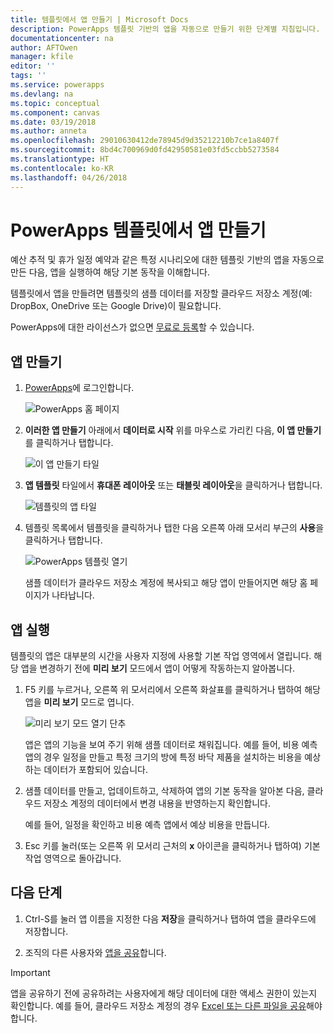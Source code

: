 ```yaml
---
title: 템플릿에서 앱 만들기 | Microsoft Docs
description: PowerApps 템플릿 기반의 앱을 자동으로 만들기 위한 단계별 지침입니다.
documentationcenter: na
author: AFTOwen
manager: kfile
editor: ''
tags: ''
ms.service: powerapps
ms.devlang: na
ms.topic: conceptual
ms.component: canvas
ms.date: 03/19/2018
ms.author: anneta
ms.openlocfilehash: 29010630412de78945d9d35212210b7ce1a8407f
ms.sourcegitcommit: 8bd4c700969d0fd42950581e03fd5ccbb5273584
ms.translationtype: HT
ms.contentlocale: ko-KR
ms.lasthandoff: 04/26/2018
---
```

# <a name="create-an-app-from-a-powerapps-template"></a>PowerApps 템플릿에서 앱 만들기
예산 추적 및 휴가 일정 예약과 같은 특정 시나리오에 대한 템플릿 기반의 앱을 자동으로 만든 다음, 앱을 실행하여 해당 기본 동작을 이해합니다.

템플릿에서 앱을 만들려면 템플릿의 샘플 데이터를 저장할 클라우드 저장소 계정(예: DropBox, OneDrive 또는 Google Drive)이 필요합니다.

PowerApps에 대한 라이선스가 없으면 [무료로 등록](../signup-for-powerapps.md)할 수 있습니다.

## <a name="create-an-app"></a>앱 만들기
1. [PowerApps](http://web.powerapps.com)에 로그인합니다.

    ![PowerApps 홈 페이지](./media/get-started-test-drive/sign-in.png)

1. **이러한 앱 만들기** 아래에서 **데이터로 시작** 위를 마우스로 가리킨 다음, **이 앱 만들기**를 클릭하거나 탭합니다.

    ![이 앱 만들기 타일](./media/get-started-test-drive/make-this-app.png)

1. **앱 템플릿** 타일에서 **휴대폰 레이아웃** 또는 **태블릿 레이아웃**을 클릭하거나 탭합니다.

    ![템플릿의 앱 타일](./media/get-started-test-drive/template-tile.png)

4. 템플릿 목록에서 템플릿을 클릭하거나 탭한 다음 오른쪽 아래 모서리 부근의 **사용**을 클릭하거나 탭합니다.

    ![PowerApps 템플릿 열기](./media/get-started-test-drive/open-template.png)

    샘플 데이터가 클라우드 저장소 계정에 복사되고 해당 앱이 만들어지면 해당 홈 페이지가 나타납니다.

## <a name="run-the-app"></a>앱 실행
템플릿의 앱은 대부분의 시간을 사용자 지정에 사용할 기본 작업 영역에서 열립니다. 해당 앱을 변경하기 전에 **미리 보기** 모드에서 앱이 어떻게 작동하는지 알아봅니다.

1. F5 키를 누르거나, 오른쪽 위 모서리에서 오른쪽 화살표를 클릭하거나 탭하여 해당 앱을 **미리 보기** 모드로 엽니다.

    ![미리 보기 모드 열기 단추](./media/get-started-test-drive/open-preview.png)

    앱은 앱의 기능을 보여 주기 위해 샘플 데이터로 채워집니다. 예를 들어, 비용 예측 앱의 경우 일정을 만들고 특정 크기의 방에 특정 바닥 제품을 설치하는 비용을 예상하는 데이터가 포함되어 있습니다.

4. 샘플 데이터를 만들고, 업데이트하고, 삭제하여 앱의 기본 동작을 알아본 다음, 클라우드 저장소 계정의 데이터에서 변경 내용을 반영하는지 확인합니다.

    예를 들어, 일정을 확인하고 비용 예측 앱에서 예상 비용을 만듭니다.

5. Esc 키를 눌러(또는 오른쪽 위 모서리 근처의 **x** 아이콘을 클릭하거나 탭하여) 기본 작업 영역으로 돌아갑니다.

## <a name="next-steps"></a>다음 단계
1. Ctrl-S를 눌러 앱 이름을 지정한 다음 **저장**을 클릭하거나 탭하여 앱을 클라우드에 저장합니다.

1. 조직의 다른 사용자와 [앱을 공유](share-app.md)합니다.

> [!IMPORTANT]
> 앱을 공유하기 전에 공유하려는 사용자에게 해당 데이터에 대한 액세스 권한이 있는지 확인합니다. 예를 들어, 클라우드 저장소 계정의 경우 [Excel 또는 다른 파일을 공유](share-app-data.md)해야 합니다.
